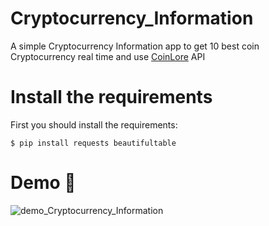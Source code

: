 # Cryptocurrency_Information
A simple Cryptocurrency Information app to get 10 best coin Cryptocurrency real time and use [CoinLore](https://www.coinlore.com/cryptocurrency-data-api) API
# Install the requirements
First you should install the requirements:
```
$ pip install requests beautifultable
```
# Demo :tada:
![demo_Cryptocurrency_Information](https://user-images.githubusercontent.com/77124662/131077394-64b93fca-608a-44c2-b443-02493dd8837f.PNG)
